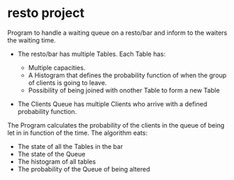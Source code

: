 # resto project

Program to handle a waiting queue on a resto/bar and inform to the waiters the waiting time.

  * The resto/bar has multiple Tables. Each Table has:
    * Multiple capacities.
    * A Histogram that defines the probability function of when the group of clients is going to leave.
    * Possibility of being joined with onother Table to form a new Table
    
  * The Clients Queue has multiple Clients who arrive with a defined probability function.
  
  The Program calculates the probability of the clients in the queue of being let in in function of the time. The algorithm eats:
  * The state of all the Tables in the bar
  * The state of the Queue
  * The histogram of all tables
  * The probability of the Queue of being altered
